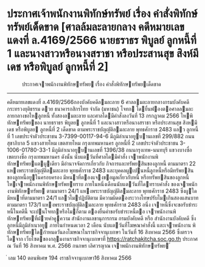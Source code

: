 
# ประกาศเจ้าพนักงานพิทักษ์ทรัพย์ เรื่อง คำสั่งพิทักษ์ทรัพย์เด็ดขาด [ศาลล้มละลายกลาง คดีหมายเลขแดงที่ ล.4169/2566 นายธราธร พิบูลย์ ลูกหนี้ที่ 1 และนางสาวหรือนางสราชา หรือประสานสุข สิงห์มีเดช หรือพิบูลย์ ลูกหนี้ที่ 2]
      
      

      
      

 
 
 
 
 
ประกาศเจาพนักงานพิทักษทรัพย
เรื่อง คําสั่งพิทักษทรัพยเด็ดขาด
__________________________________
คดีหมายเลขแดงที่ ล.4169/2566กองบังคับคดีลมละลาย 6
ศาลลมละลายกลางกรมบังคับคดี 
กระทรวงยุติธรรม
ดวย  ธนาคารกสิกรไทย  จํากัด  (มหาชน)  โจทก  ไดยื่นฟองตอศาลลมละลายกลางขอใหลูกหนี้
ทั้งสองลมละลาย  และศาลไดมีคําสั่งลงวันที่  13  กรกฎาคม  2566  ใหพิทักษทรัพยของ  นายธราธร
พิบูลย ลูกหนี้ที่ 1 และนางสาวหรือนางสราชา หรือประสานสุข สิงหมีเดช หรือพิบูลย ลูกหนี้ที่ 2 เด็ดขาด
ตามพระราชบัญญัติลมละลาย พุทธศักราช 2483 แลว
ลูกหนี้ที่  1  เลขประจําตัวประชาชน  3-7399-00117-94-6 มีภูมิลําเนาอยูบานเลขที่
299/882 ถนนสุขาภิบาล 5 แขวงสายไหม เขตสายไหม กรุงเทพมหานคร
ลูกหนี้ที่  2  เลขประจําตัวประชาชน  3-1006-01780-33-1 มีภูมิลําเนาอยูบานเลขที่
1396/38 ถนนกรุงเทพ-นนทบุรี แขวงบางซื่อ เขตบางซื่อ กรุงเทพมหานคร
ดังนั้น  นับแตวันที่ศาลไดมีคําสั่ง  เจาพนักงานพิทักษทรัพยแตผูเดียว  มีอํานาจจัดการเกี่ยวกับ
กิจการและทรัพยสินของลูกหนี้  ตามมาตรา  22  แหงพระราชบัญญัติลมละลาย  พุทธศักราช  2483
และบุคคลผูเปนหนี้ลูกหนี้หรือมีทรัพยสินของลูกหนี้อยูในครอบครอง   มีหนาที่ตองแจงขอมูลเกี่ยวกับหนี้
หรือทรัพยสินของลูกหนี้ใหเจาพนักงานพิทักษทรัพยทราบ     ภายในหนึ่งเดือนนับแตวันที่ไดทราบคําสั่ง
ของเจาพนักงานพิทักษทรัพย  ตามมาตรา  24/1  แหงพระราชบัญญัติลมละลาย  พุทธศักราช  2483
ซึ่งผูใดมีหนาที่ตามมาตรา  24/1  แลวไมปฏิบัติตาม  มีความผิดตองระวางโทษปรับไมเกินสองแสนบาท
ตามมาตรา 173/1 แหงพระราชบัญญัติลมละลาย พุทธศักราช 2483
อนึ่ง  เจาหนี้ซึ่งจะขอรับชําระหนี้ในคดีนี้  จะเปนโจทกหรือไมก็ตาม  ตองยื่นคําขอรับชําระหนี้ตอ
เจาพนักงานพิทักษทรัพยที่ฝายคําคูความ สํานักงานเลขานุการกรม กรมบังคับคดี หรือ สํานักงานบังคับคดี
ซึ่งลูกหนี้มีภูมิลําเนาอยู  ภายในกําหนดเวลา  2  เดือน  นับแตวันที่โฆษณาคําสั่งนี้  และเจาพนักงาน
พิทักษทรัพยไดกําหนดวันลงโฆษณาในราชกิจจานุเบกษา  ในวันที่  16  สิงหาคม  2566  ซึ่งตรวจไดจาก
เว็บไซตของกลุมงานราชกิจจานุเบกษาที่ https://ratchakitcha.soc.go.th
ประกาศ ณ วันที่ 16 สิงหาคม พ.ศ. 2566
กนกพร เลิศวรญาณ
เจาพนักงานพิทักษทรัพย
้
 
่
เลม   140   ตอนพิเศษ   194    งราชกิจจานุเบกษา16   สิงหาคม   2566
